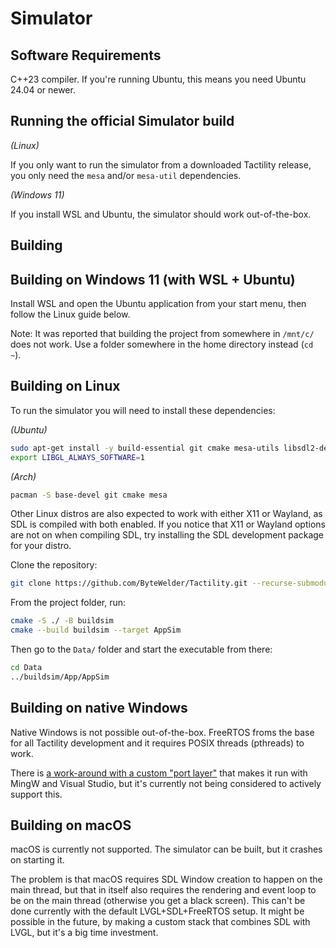 # Simulator

## Software Requirements

C++23 compiler. If you're running Ubuntu, this means you need Ubuntu 24.04 or newer.

## Running the official Simulator build

*(Linux)*

If you only want to run the simulator from a downloaded Tactility release, you only need the `mesa` and/or `mesa-util` dependencies.

*(Windows 11)*

If you install WSL and Ubuntu, the simulator should work out-of-the-box.

## Building

## Building on Windows 11 (with WSL + Ubuntu)

Install WSL and open the Ubuntu application from your start menu, then follow the Linux guide below.

Note: It was reported that building the project from somewhere in `/mnt/c/` does not work.
Use a folder somewhere in the home directory instead (`cd ~`).

## Building on Linux

To run the simulator you will need to install these dependencies:

*(Ubuntu)*
```sh
sudo apt-get install -y build-essential git cmake mesa-utils libsdl2-dev
export LIBGL_ALWAYS_SOFTWARE=1
```

*(Arch)*
```sh
pacman -S base-devel git cmake mesa
```

Other Linux distros are also expected to work with either X11 or Wayland, as SDL is compiled with both enabled.
If you notice that X11 or Wayland options are not on when compiling SDL, try installing the SDL development package for your distro.

Clone the repository:

```sh
git clone https://github.com/ByteWelder/Tactility.git --recurse-submodules
```

From the project folder, run:

```sh
cmake -S ./ -B buildsim
cmake --build buildsim --target AppSim
```

Then go to the `Data/` folder and start the executable from there:

```sh
cd Data
../buildsim/App/AppSim
```

## Building on native Windows

Native Windows is not possible out-of-the-box.
FreeRTOS froms the base for all Tactility development and it requires POSIX threads (pthreads) to work.

There is [a work-around with a custom "port layer"](https://www.freertos.org/Documentation/02-Kernel/03-Supported-devices/04-Demos/03-Emulation-and-simulation/Windows/FreeRTOS-Windows-Simulator-Emulator-for-Visual-Studio-and-Eclipse-MingW)
that makes it run with MingW and Visual Studio, but it's currently not being considered to actively support this. 

## Building on macOS

macOS is currently not supported. The simulator can be built, but it crashes on starting it.

The problem is that macOS requires SDL Window creation to happen on the main thread, but that in itself
also requires the rendering and event loop to be on the main thread (otherwise you get a black screen).
This can't be done currently with the default LVGL+SDL+FreeRTOS setup.
It might be possible in the future, by making a custom stack that combines SDL with LVGL, but it's a big time investment.
